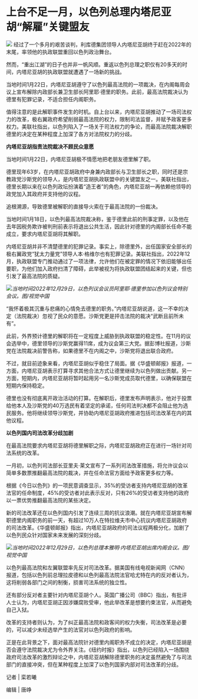# 上台不足一月，以色列总理内塔尼亚胡“解雇”关键盟友

![](https://inews.gtimg.com/newsapp_bt/0/15624191560/1000)
经过了一个多月的艰苦谈判，利库德集团领导人内塔尼亚胡终于赶在2022年的末尾，率领他的执政联盟重回以色列政治舞台。

然而，“重出江湖”的日子也并非一帆风顺。重返以色列总理之职仅有20多天的时间，内塔尼亚胡的执政联盟就遭遇了一场新的挑战。

当地时间1月22日，内塔尼亚胡遵守了以色列最高法院的一项裁决，在内阁每周会议上宣布解除内政部长兼卫生部长阿里耶·德里的职务。此前，最高法院裁决认为德里有犯罪记录，不适合担任内阁职务。

值得注意的是此解职事件发生的时机。自上台以来，内塔尼亚胡推动了一场司法权力的改革，极右翼政府希望削弱最高法院的权力，限制司法监督，并赋予政客更多权力。美联社指出，以色列陷入了一场关于司法权力的争论，而最高法院裁决解职德里的决定在某种程度上加深了各方对法院权力的分歧。

**内塔尼亚胡指责法院裁决不顾民众意愿**

当地时间1月22日，内塔尼亚胡极不情愿地把老朋友德里解了职。

德里现年63岁，在内塔尼亚胡政府中身兼内政部长与卫生部长之职，同时还是宗教政党沙斯党的领导人，是内塔尼亚胡执政联盟中的关键盟友之一。美联社指出，德里长期以来在以色列政坛扮演着“造王者”的角色，内塔尼亚胡一再依赖他领导的政党加入其政府并支持他的议程。

追根溯源，导致德里被解职的直接导火索在于最高法院的一份裁决。

当地时间1月18日，以色列最高法院裁决称，鉴于德里此前的刑事定罪，以及他在去年因税务欺诈被判刑前表示将退出公共生活，因此针对德里的内阁部长任命不能成立，要求内塔尼亚胡将其解职。

内塔尼亚胡并非不清楚德里的犯罪记录。事实上，除德里外，出任国家安全部长的极右翼政党“犹太力量党”领导人本·格维尔也有犯罪记录。美联社指出，2022年12月，执政联盟专门推动通过了一项法律，允许他们在被定罪的情况下依旧能够出任要职，为他们加入政府扫清了障碍，此举被视为将执政联盟团结起来的关键，但也引发了最高法院的质疑。

![](https://inews.gtimg.com/newsapp_bt/0/15624191566/1000)_当地时间2022年12月29日，以色列议会议员阿里耶·德里参加以色列议会特别会议。图/视觉中国_

“我怀着极其沉重与悲痛的心情免去德里的职务。”内塔尼亚胡说道，这一不幸的决定（法院裁决）忽视了民众的意愿。沙斯党更是抨击法院的裁决“武断且前所未有”。

此前，外界预计德里的解职将在一定程度上威胁到执政联盟的稳定性。在11月的议会选举中，德里领导的沙斯党赢得11席，成为议会第三大党。据彭博社报道，沙斯党在法院裁决前警告称，如果德里不在内阁之中，沙斯党将退出联合政府。

不过，就目前迹象来看，内塔尼亚胡似乎稳住了局面。据《华盛顿邮报》报道，一方面，内塔尼亚胡表示打算寻求其他合法方式让德里继续为以色列做出贡献。另一方面，短期内，内塔尼亚胡将暂时起用另一名沙斯党成员取代德里，以确保联盟在短期内保持稳定。

德里也没有彻底离开政治活动的打算。在解职后，德里发布声明表示，他对于投票给他本人及沙斯党的40万选民有着坚定的承诺，任何司法判决都不会阻止他为选民服务。他将继续领导沙斯党，并协助内塔尼亚胡政府推进包括司法改革在内的其他议程。

**以色列国内司法改革分歧加剧**

在最高法院要求内塔尼亚胡将德里解职之际，内塔尼亚胡政府正在进行一场针对司法系统的改革。

一月初，以色列司法部长亚里夫·莱文宣布了一系列司法改革措施，将允许议会以简单多数票推翻最高法院的裁决，并在任命法官方面给予政客更多权力等。

根据《今日以色列》的一项民意调查显示，35%的受访者支持内塔尼亚胡的改革法官的任命制度，45%的受访者对此表示反对，只有26%的受访者支持他的政府以一票优势推翻最高法院的某些决定。

新的司法改革还在以色列国内引发了连续三周的抗议浪潮。就在内塔尼亚胡宣布解职德里内阁职务的前一天，有超过10万人在特拉维夫市中心抗议内塔尼亚胡政府的司法改革。《华盛顿邮报》指出，内塔尼亚胡政府的司法议程两极分化，加剧了以色列民众针对国家未来发展的深刻分歧。

![](https://inews.gtimg.com/newsapp_bt/0/15624191568/1000)_当地时间2022年12月29日，以色列总理本雅明·内塔尼亚胡出席内阁会议。图/视觉中国_

以色列最高法院和左翼联盟率先反对司法改革。据美国有线电视新闻网（CNN）报道，包括以色列前总理拉皮德和以色列最高法院法官哈尤特在内的反对者认为，这将削弱各部门之间的制衡，损害司法系统的独立性。

还有部分反对者主要针对内塔尼亚胡个人。英国广播公司（BBC）指出，有批评人士认为，内塔尼亚胡正因涉嫌腐败受审，他此举改革是想要约束法官，从而避免自己入狱。

改革的支持者则认为，为了纠正最高法院和政客间的权力失衡，司法改革是必要的，可以减少未经选举产生的法官对以色列政府的影响。

正是在此背景之下，面对最高法院针对德里内阁职务不成立的决定，内塔尼亚胡是否会遵守法院裁决尤为令外界关注。《纽约时报》指出，以色列已经陷入一场围绕政府司法改革的激烈辩论之中，内塔尼亚胡解除德里职务的决定虽然避免了与司法部门的直接冲突，但在某种程度上加深了以色列国家内部对司法改革的分歧。

记者 | 栾若曦

编辑 | 唐峥

